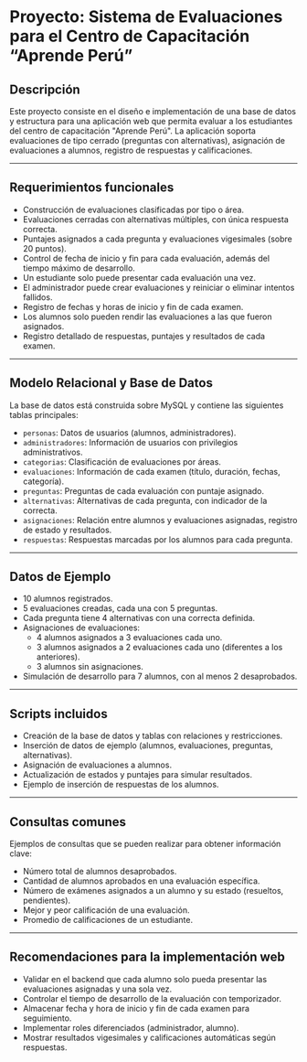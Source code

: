 # Proyecto: Sistema de Evaluaciones para el Centro de Capacitación “Aprende Perú”

## Descripción
Este proyecto consiste en el diseño e implementación de una base de datos y estructura para una aplicación web que permita evaluar a los estudiantes del centro de capacitación "Aprende Perú". La aplicación soporta evaluaciones de tipo cerrado (preguntas con alternativas), asignación de evaluaciones a alumnos, registro de respuestas y calificaciones.

---

## Requerimientos funcionales
- Construcción de evaluaciones clasificadas por tipo o área.
- Evaluaciones cerradas con alternativas múltiples, con única respuesta correcta.
- Puntajes asignados a cada pregunta y evaluaciones vigesimales (sobre 20 puntos).
- Control de fecha de inicio y fin para cada evaluación, además del tiempo máximo de desarrollo.
- Un estudiante solo puede presentar cada evaluación una vez.
- El administrador puede crear evaluaciones y reiniciar o eliminar intentos fallidos.
- Registro de fechas y horas de inicio y fin de cada examen.
- Los alumnos solo pueden rendir las evaluaciones a las que fueron asignados.
- Registro detallado de respuestas, puntajes y resultados de cada examen.

---

## Modelo Relacional y Base de Datos

La base de datos está construida sobre MySQL y contiene las siguientes tablas principales:

- `personas`: Datos de usuarios (alumnos, administradores).
- `administradores`: Información de usuarios con privilegios administrativos.
- `categorias`: Clasificación de evaluaciones por áreas.
- `evaluaciones`: Información de cada examen (título, duración, fechas, categoría).
- `preguntas`: Preguntas de cada evaluación con puntaje asignado.
- `alternativas`: Alternativas de cada pregunta, con indicador de la correcta.
- `asignaciones`: Relación entre alumnos y evaluaciones asignadas, registro de estado y resultados.
- `respuestas`: Respuestas marcadas por los alumnos para cada pregunta.

---

## Datos de Ejemplo

- 10 alumnos registrados.
- 5 evaluaciones creadas, cada una con 5 preguntas.
- Cada pregunta tiene 4 alternativas con una correcta definida.
- Asignaciones de evaluaciones:
  - 4 alumnos asignados a 3 evaluaciones cada uno.
  - 3 alumnos asignados a 2 evaluaciones cada uno (diferentes a los anteriores).
  - 3 alumnos sin asignaciones.
- Simulación de desarrollo para 7 alumnos, con al menos 2 desaprobados.

---

## Scripts incluidos

- Creación de la base de datos y tablas con relaciones y restricciones.
- Inserción de datos de ejemplo (alumnos, evaluaciones, preguntas, alternativas).
- Asignación de evaluaciones a alumnos.
- Actualización de estados y puntajes para simular resultados.
- Ejemplo de inserción de respuestas de los alumnos.

---

## Consultas comunes

Ejemplos de consultas que se pueden realizar para obtener información clave:

- Número total de alumnos desaprobados.
- Cantidad de alumnos aprobados en una evaluación específica.
- Número de exámenes asignados a un alumno y su estado (resueltos, pendientes).
- Mejor y peor calificación de una evaluación.
- Promedio de calificaciones de un estudiante.

---

## Recomendaciones para la implementación web

- Validar en el backend que cada alumno solo pueda presentar las evaluaciones asignadas y una sola vez.
- Controlar el tiempo de desarrollo de la evaluación con temporizador.
- Almacenar fecha y hora de inicio y fin de cada examen para seguimiento.
- Implementar roles diferenciados (administrador, alumno).
- Mostrar resultados vigesimales y calificaciones automáticas según respuestas.
